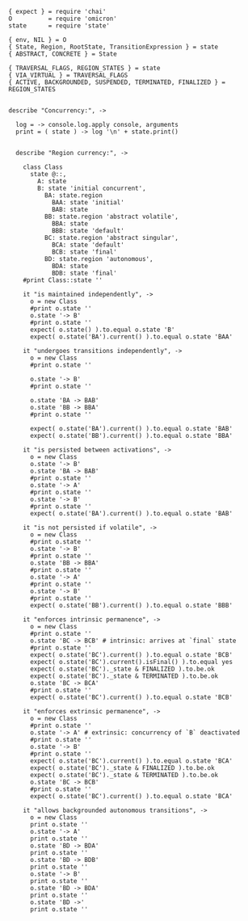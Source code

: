     { expect } = require 'chai'
    O          = require 'omicron'
    state      = require 'state'

    { env, NIL } = O
    { State, Region, RootState, TransitionExpression } = state
    { ABSTRACT, CONCRETE } = State

    { TRAVERSAL_FLAGS, REGION_STATES } = state
    { VIA_VIRTUAL } = TRAVERSAL_FLAGS
    { ACTIVE, BACKGROUNDED, SUSPENDED, TERMINATED, FINALIZED } = REGION_STATES


    describe "Concurrency:", ->

      log = -> console.log.apply console, arguments
      print = ( state ) -> log '\n' + state.print()


      describe "Region currency:", ->

        class Class
          state @::,
            A: state
            B: state 'initial concurrent',
              BA: state.region
                BAA: state 'initial'
                BAB: state
              BB: state.region 'abstract volatile',
                BBA: state
                BBB: state 'default'
              BC: state.region 'abstract singular',
                BCA: state 'default'
                BCB: state 'final'
              BD: state.region 'autonomous',
                BDA: state
                BDB: state 'final'
        #print Class::state ''

        it "is maintained independently", ->
          o = new Class
          #print o.state ''
          o.state '-> B'
          #print o.state ''
          expect( o.state() ).to.equal o.state 'B'
          expect( o.state('BA').current() ).to.equal o.state 'BAA'

        it "undergoes transitions independently", ->
          o = new Class
          #print o.state ''

          o.state '-> B'
          #print o.state ''

          o.state 'BA -> BAB'
          o.state 'BB -> BBA'
          #print o.state ''

          expect( o.state('BA').current() ).to.equal o.state 'BAB'
          expect( o.state('BB').current() ).to.equal o.state 'BBA'

        it "is persisted between activations", ->
          o = new Class
          o.state '-> B'
          o.state 'BA -> BAB'
          #print o.state ''
          o.state '-> A'
          #print o.state ''
          o.state '-> B'
          #print o.state ''
          expect( o.state('BA').current() ).to.equal o.state 'BAB'

        it "is not persisted if volatile", ->
          o = new Class
          #print o.state ''
          o.state '-> B'
          #print o.state ''
          o.state 'BB -> BBA'
          #print o.state ''
          o.state '-> A'
          #print o.state ''
          o.state '-> B'
          #print o.state ''
          expect( o.state('BB').current() ).to.equal o.state 'BBB'

        it "enforces intrinsic permanence", ->
          o = new Class
          #print o.state ''
          o.state 'BC -> BCB' # intrinsic: arrives at `final` state
          #print o.state ''
          expect( o.state('BC').current() ).to.equal o.state 'BCB'
          expect( o.state('BC').current().isFinal() ).to.equal yes
          expect( o.state('BC')._state & FINALIZED ).to.be.ok
          expect( o.state('BC')._state & TERMINATED ).to.be.ok
          o.state 'BC -> BCA'
          #print o.state ''
          expect( o.state('BC').current() ).to.equal o.state 'BCB'

        it "enforces extrinsic permanence", ->
          o = new Class
          #print o.state ''
          o.state '-> A' # extrinsic: concurrency of `B` deactivated
          #print o.state ''
          o.state '-> B'
          #print o.state ''
          expect( o.state('BC').current() ).to.equal o.state 'BCA'
          expect( o.state('BC')._state & FINALIZED ).to.be.ok
          expect( o.state('BC')._state & TERMINATED ).to.be.ok
          o.state 'BC -> BCB'
          #print o.state ''
          expect( o.state('BC').current() ).to.equal o.state 'BCA'

        it "allows backgrounded autonomous transitions", ->
          o = new Class
          print o.state ''
          o.state '-> A'
          print o.state ''
          o.state 'BD -> BDA'
          print o.state ''
          o.state 'BD -> BDB'
          print o.state ''
          o.state '-> B'
          print o.state ''
          o.state 'BD -> BDA'
          print o.state ''
          o.state 'BD ->'
          print o.state ''
